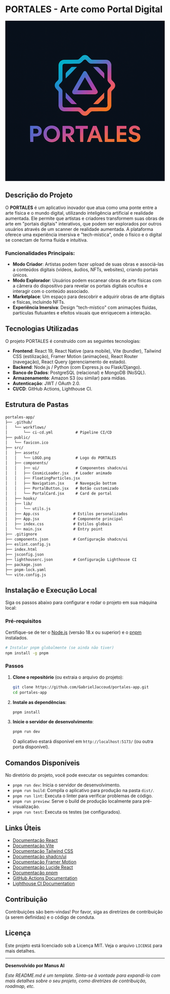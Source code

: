 # PORTALES - Arte como Portal Digital

![PORTALES Logo](src/assets/LOGO.png)

## Descrição do Projeto

O **PORTALES** é um aplicativo inovador que atua como uma ponte entre a arte física e o mundo digital, utilizando inteligência artificial e realidade aumentada. Ele permite que artistas e criadores transformem suas obras de arte em "portais digitais" interativos, que podem ser explorados por outros usuários através de um scanner de realidade aumentada. A plataforma oferece uma experiência imersiva e "tech-mística", onde o físico e o digital se conectam de forma fluida e intuitiva.

### Funcionalidades Principais:

- **Modo Criador**: Artistas podem fazer upload de suas obras e associá-las a conteúdos digitais (vídeos, áudios, NFTs, websites), criando portais únicos.
- **Modo Explorador**: Usuários podem escanear obras de arte físicas com a câmera do dispositivo para revelar os portais digitais ocultos e interagir com o conteúdo associado.
- **Marketplace**: Um espaço para descobrir e adquirir obras de arte digitais e físicas, incluindo NFTs.
- **Experiência Imersiva**: Design "tech-místico" com animações fluidas, partículas flutuantes e efeitos visuais que enriquecem a interação.

## Tecnologias Utilizadas

O projeto PORTALES é construído com as seguintes tecnologias:

- **Frontend**: React 19, React Native (para mobile), Vite (bundler), Tailwind CSS (estilização), Framer Motion (animações), React Router (navegação), React Query (gerenciamento de estado).
- **Backend**: Node.js / Python (com Express.js ou Flask/Django).
- **Banco de Dados**: PostgreSQL (relacional) e MongoDB (NoSQL).
- **Armazenamento**: Amazon S3 (ou similar) para mídias.
- **Autenticação**: JWT / OAuth 2.0.
- **CI/CD**: GitHub Actions, Lighthouse CI.

## Estrutura de Pastas

```
portales-app/
├── .github/
│   └── workflows/
│       └── ci-cd.yml          # Pipeline CI/CD
├── public/
│   └── favicon.ico
├── src/
│   ├── assets/
│   │   └── LOGO.png           # Logo do PORTALES
│   ├── components/
│   │   ├── ui/                # Componentes shadcn/ui
│   │   ├── CosmicLoader.jsx   # Loader animado
│   │   ├── FloatingParticles.jsx
│   │   ├── Navigation.jsx     # Navegação bottom
│   │   ├── PortalButton.jsx   # Botão customizado
│   │   └── PortalCard.jsx     # Card de portal
│   ├── hooks/
│   ├── lib/
│   │   └── utils.js
│   ├── App.css               # Estilos personalizados
│   ├── App.jsx               # Componente principal
│   ├── index.css             # Estilos globais
│   └── main.jsx              # Entry point
├── .gitignore
├── components.json           # Configuração shadcn/ui
├── eslint.config.js
├── index.html
├── jsconfig.json
├── lighthouserc.json         # Configuração Lighthouse CI
├── package.json
├── pnpm-lock.yaml
└── vite.config.js
```

## Instalação e Execução Local

Siga os passos abaixo para configurar e rodar o projeto em sua máquina local:

### Pré-requisitos

Certifique-se de ter o [Node.js](https://nodejs.org/en/) (versão 18.x ou superior) e o [pnpm](https://pnpm.io/installation) instalados.

```bash
# Instalar pnpm globalmente (se ainda não tiver)
npm install -g pnpm
```

### Passos

1.  **Clone o repositório** (ou extraia o arquivo do projeto):
    ```bash
    git clone https://github.com/GabrielJaccoud/portales-app.git
    cd portales-app
    ```

2.  **Instale as dependências**:
    ```bash
    pnpm install
    ```

3.  **Inicie o servidor de desenvolvimento**:
    ```bash
    pnpm run dev
    ```

    O aplicativo estará disponível em `http://localhost:5173/` (ou outra porta disponível).

## Comandos Disponíveis

No diretório do projeto, você pode executar os seguintes comandos:

- `pnpm run dev`: Inicia o servidor de desenvolvimento.
- `pnpm run build`: Compila o aplicativo para produção na pasta `dist/`.
- `pnpm run lint`: Executa o linter para verificar problemas de código.
- `pnpm run preview`: Serve o build de produção localmente para pré-visualização.
- `pnpm run test`: Executa os testes (se configurados).

## Links Úteis

- [Documentação React](https://react.dev/)
- [Documentação Vite](https://vitejs.dev/)
- [Documentação Tailwind CSS](https://tailwindcss.com/docs)
- [Documentação shadcn/ui](https://ui.shadcn.com/)
- [Documentação Framer Motion](https://www.framer.com/motion/)
- [Documentação Lucide React](https://lucide.dev/)
- [Documentação pnpm](https://pnpm.io/)
- [GitHub Actions Documentation](https://docs.github.com/en/actions)
- [Lighthouse CI Documentation](https://github.com/GoogleChrome/lighthouse-ci)

## Contribuição

Contribuições são bem-vindas! Por favor, siga as diretrizes de contribuição (a serem definidas) e o código de conduta.

## Licença

Este projeto está licenciado sob a Licença MIT. Veja o arquivo `LICENSE` para mais detalhes.

---

**Desenvolvido por Manus AI**

*Este README.md é um template. Sinta-se à vontade para expandi-lo com mais detalhes sobre o seu projeto, como diretrizes de contribuição, roadmap, etc.*

